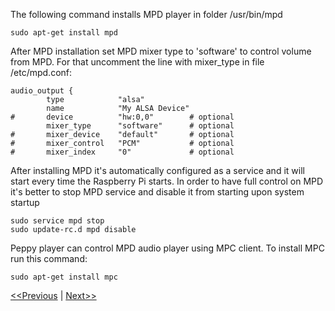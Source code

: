 The following command installs MPD player in folder /usr/bin/mpd
```
sudo apt-get install mpd
```
After MPD installation set MPD mixer type to 'software' to control volume from MPD. For that uncomment the line with mixer_type in file /etc/mpd.conf:
```
audio_output {
        type            "alsa"
        name            "My ALSA Device"
#       device          "hw:0,0"        # optional
        mixer_type      "software"      # optional
#       mixer_device    "default"       # optional
#       mixer_control   "PCM"           # optional
#       mixer_index     "0"             # optional
```
After installing MPD it's automatically configured as a service and it will start every time the Raspberry Pi starts. In order to have full control on MPD it's better to stop MPD service and disable it from starting upon system startup
```
sudo service mpd stop
sudo update-rc.d mpd disable
```
Peppy player can control MPD audio player using MPC client. To install MPC run this command:
```
sudo apt-get install mpc
```

[<<Previous](https://github.com/project-owner/Peppy.doc/wiki/Pygame) | [Next>>](https://github.com/project-owner/Peppy.doc/wiki/LIRC)